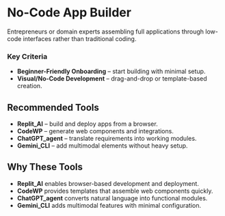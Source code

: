 # No-Code App Builder

Entrepreneurs or domain experts assembling full applications through low-code interfaces rather than traditional coding.

### Key Criteria
- **Beginner-Friendly Onboarding** – start building with minimal setup.
- **Visual/No-Code Development** – drag-and-drop or template-based creation.

## Recommended Tools
- **Replit_AI** – build and deploy apps from a browser.
- **CodeWP** – generate web components and integrations.
- **ChatGPT_agent** – translate requirements into working modules.
- **Gemini_CLI** – add multimodal elements without heavy setup.

## Why These Tools
- **Replit_AI** enables browser-based development and deployment.
- **CodeWP** provides templates that assemble web components quickly.
- **ChatGPT_agent** converts natural language into functional modules.
- **Gemini_CLI** adds multimodal features with minimal configuration.
